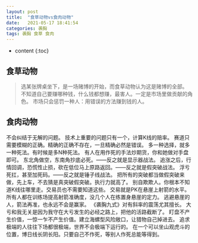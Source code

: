 ```yaml
---
layout: post
title:  "食草动物vs食肉动物"
date:   2021-05-17 18:41:54
categories: 袭胸
tags: 袭胸 食草 食肉
---
```


* content
{:toc}

## 食草动物
   >选某张牌桌坐下，是一场赌博的开始，而食草动物认为这是赌博的全部。
   >不知道自己要赚哪种钱，什么钱都想赚，最害人。一定是市场里做贡献的角色。
   >市场只会惩罚一种人：用错误的方法赚到钱的人。

## 食肉动物
   不会纠结于无解的问题。
   技术上重要的问题只有一个，计算K线的赔率。
   赛道只需要模糊的正确。精确的正确不存在，一旦精确必然是错误。
   多一种选择，就多一种死法。有时候是多N种死法。
   有人在用作死的手法炒期货，你和她做对手盘即可。
   东北角做空，东南角抄底必死。——反之就是显示器战法。
   追涨之后，行情回调，恐慌性止损，砍在低位马上原路返回。——反之就是假突破战法。
   浮亏死扛，甚至加死码。——反之就是锤子线战法。
   把所有的突破都当做假突破来做，先上车，不去猜是真突破假突破。执行力就高了。
   别自欺欺人。你根本不知道K线往哪里走。交易员也不需要知道这些。
   交易就是PK在悬崖上射箭的水平。所有人都在训练场提高射箭准确度，没几个人在练置身悬崖的定力。
   逃避悬崖的人，箭法再准，也永远不会是赢家。
   《袭胸九式》对有斜率的震荡尤其擅长。
   大亏和我无关是因为我守在大亏发生的必经之路上，把他的活路截断了。
   盯盘不产生价值，一惊一乍不产生价值。建立海螺型风险敞口，让猎物自己掉进去。
   追求极端的人往往下场都很极端，世界不会极端下运行的。
   在一个可以坐山观虎斗的位置，博日线长阴长阳。只要自己不作死，等别人作死总能等得到。
